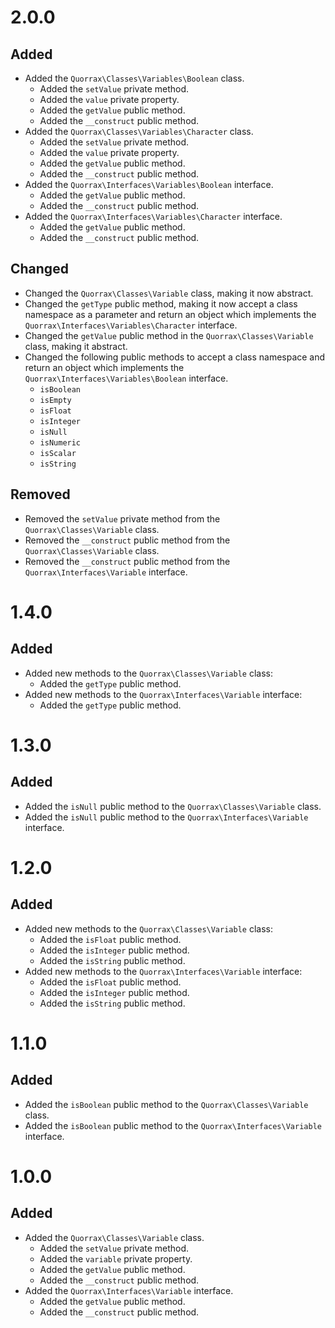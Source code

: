 # 2.0.0 #

## Added ##

* Added the `Quorrax\Classes\Variables\Boolean` class.
    * Added the `setValue` private method.
    * Added the `value` private property.
    * Added the `getValue` public method.
    * Added the `__construct` public method.
* Added the `Quorrax\Classes\Variables\Character` class.
    * Added the `setValue` private method.
    * Added the `value` private property.
    * Added the `getValue` public method.
    * Added the `__construct` public method.
* Added the `Quorrax\Interfaces\Variables\Boolean` interface.
    * Added the `getValue` public method.
    * Added the `__construct` public method.
* Added the `Quorrax\Interfaces\Variables\Character` interface.
    * Added the `getValue` public method.
    * Added the `__construct` public method.

## Changed ##

* Changed the `Quorrax\Classes\Variable` class, making it now abstract.
* Changed the `getType` public method, making it now accept a class namespace as a parameter and return an object which implements the `Quorrax\Interfaces\Variables\Character` interface.
* Changed the `getValue` public method in the `Quorrax\Classes\Variable` class, making it abstract.
* Changed the following public methods to accept a class namespace and return an object which implements the `Quorrax\Interfaces\Variables\Boolean` interface.
    * `isBoolean`
    * `isEmpty`
    * `isFloat`
    * `isInteger`
    * `isNull`
    * `isNumeric`
    * `isScalar`
    * `isString`

## Removed ##

* Removed the `setValue` private method from the `Quorrax\Classes\Variable` class.
* Removed the `__construct` public method from the `Quorrax\Classes\Variable` class.
* Removed the `__construct` public method from the `Quorrax\Interfaces\Variable` interface.

# 1.4.0 #

## Added ##

* Added new methods to the `Quorrax\Classes\Variable` class:
    * Added the `getType` public method.
* Added new methods to the `Quorrax\Interfaces\Variable` interface:
    * Added the `getType` public method.

# 1.3.0 #

## Added ##

* Added the `isNull` public method to the `Quorrax\Classes\Variable` class.
* Added the `isNull` public method to the `Quorrax\Interfaces\Variable` interface.

# 1.2.0 #

## Added ##

* Added new methods to the `Quorrax\Classes\Variable` class:
    * Added the `isFloat` public method.
    * Added the `isInteger` public method.
    * Added the `isString` public method.
* Added new methods to the `Quorrax\Interfaces\Variable` interface:
    * Added the `isFloat` public method.
    * Added the `isInteger` public method.
    * Added the `isString` public method.

# 1.1.0 #

## Added ##

* Added the `isBoolean` public method to the `Quorrax\Classes\Variable` class.
* Added the `isBoolean` public method to the `Quorrax\Interfaces\Variable` interface.

# 1.0.0 #

## Added ##

* Added the `Quorrax\Classes\Variable` class.
    * Added the `setValue` private method.
    * Added the `variable` private property.
    * Added the `getValue` public method.
    * Added the `__construct` public method.
* Added the `Quorrax\Interfaces\Variable` interface.
    * Added the `getValue` public method.
    * Added the `__construct` public method.
